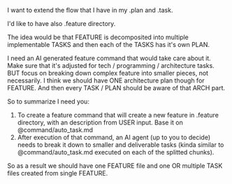 I want to extend the flow that I have in my .plan and .task.

I'd like to have also .feature directory.

The idea would be that FEATURE is decomposited into multiple implementable TASKS and then each of the TASKS has it's own PLAN.

I need an AI generated feature command that would take care about it. Make sure that it's adjusted for tech / programming / architecture tasks. BUT focus on breaking down complex feature into smaller pieces, not necessarily. I think we should have ONE architecture plan though for FEATURE. And then every TASK / PLAN should be aware of that ARCH part.


So to summarize I need you:
1. To create a feature command that will create a new feature in .feature directory, with an description from USER input. Base it on @command/auto_task.md
2. After execution of that command, an AI agent (up to you to decide) needs to break it down to smaller and deliverable tasks (kinda similar to @command/auto_task.md executed on each of the splitted chunks).

So as a result we should have one FEATURE file and one OR multiple TASK files created from single FEATURE.
